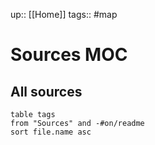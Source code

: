 up:: [[Home]]
tags:: #map 

# Sources MOC

## All sources
```dataview
table tags
from "Sources" and -#on/readme 
sort file.name asc
```